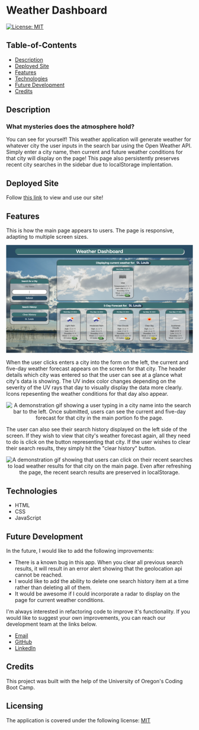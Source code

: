 # Weather Dashboard

[![License: MIT](https://img.shields.io/badge/License-MIT-yellow.svg)](https://opensource.org/licenses/MIT)

## Table-of-Contents

- [Description](#description)
- [Deployed Site](#deployed-site)
- [Features](#features)
- [Technologies](#technologies)
- [Future Development](#future-development)
- [Credits](#credits)

## Description

### What mysteries does the atmosphere hold?

You can see for yourself! This weather application will generate weather for whatever city the user inputs in the search bar using the Open Weather API. Simply enter a city name, then current and future weather conditions for that city will display on the page! This page also persistently preserves recent city searches in the sidebar due to localStorage implentation.

## Deployed Site

Follow [this link](https://ashlynn4567.github.io/Weather-Dashboard/) to view and use our site!

## Features

This is how the main page appears to users. The page is responsive, adapting to multiple screen sizes.

<p align="center">
<img alt="A screenshot of the main page of Weather Dashboard. It pictures a search bar on the side, where users can enter a city name to search for a weather forecast for that city. In the main portion of the page, there are 2 sections. On the top, there is a current weather forecast card. Below that, there is a five day forecast listed." src="./assets/images/weather-dashboard-screenshot.jpg"/>
</p>

When the user clicks enters a city into the form on the left, the current and five-day weather forecast appears on the screen for that city. The header details which city was entered so that the user can see at a glance what city's data is showing. The UV index color changes depending on the severity of the UV rays that day to visually display the data more clearly. Icons repesenting the weather conditions for that day also appear.

<p align="center">
<img alt="A demonstration gif showing a user typing in a city name into the search bar to the left. Once submitted, users can see the current and five-day forecast for that city in the main portion fo the page." src="./assets/images/weather-dashboard-demo.gif"/>
</p>

The user can also see their search history displayed on the left side of the screen. If they wish to view that city's weather forecast again, all they need to do is click on the button representing that city. If the user wishes to clear their search results, they simply hit the "clear history" button.

<p align="center">
<img alt="A demonstration gif showing that users can click on their recent searches to load weather results for that city on the main page. Even after refreshing the page, the recent search results are preserved in localStorage." src="./assets/images/weather-dashboard-demo-2.gif"/>
</p>

## Technologies

- HTML
- CSS
- JavaScript

## Future Development

In the future, I would like to add the following improvements:

- There is a known bug in this app. When you clear all previous search results, it will result in an error alert showing that the geolocation api cannot be reached.
- I would like to add the ability to delete one search history item at a time rather than deleting all of them.
- It would be awesome if I could incorporate a radar to display on the page for current weather conditions.

I'm always interested in refactoring code to improve it's functionality. If you would like to suggest your own improvements, you can reach our development team at the links below.

- <a href="mailto:ashlynn4567@gmail.com">Email</a>
- <a href="https://github.com/ashlynn4567">GitHub</a>
- <a href="www.linkedin.com/in/Ashley-Lynn-Smith">LinkedIn</a>

## Credits

This project was built with the help of the University of Oregon's Coding Boot Camp.

## Licensing

The application is covered under the following license: [MIT](https://opensource.org/licenses/MIT)
